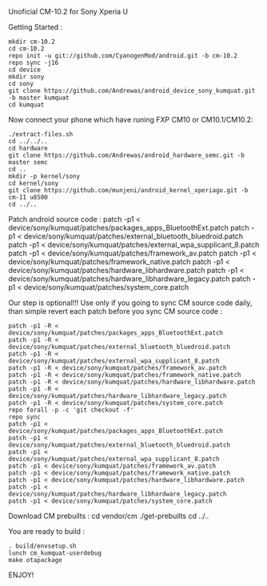 Unoficial CM-10.2 for Sony Xperia U

Getting Started :

    mkdir cm-10.2
    cd cm-10.2
    repo init -u git://github.com/CyanogenMod/android.git -b cm-10.2
    repo sync -j16
    cd device
    mkdir sony
    cd sony
    git clone https://github.com/Andrewas/android_device_sony_kumquat.git -b master kumquat
    cd kumquat

Now connect your phone which have runing FXP CM10 or CM10.1/CM10.2:

    ./extract-files.sh
    cd ../../..
    cd hardware
    git clone https://github.com/Andrewas/android_hardware_semc.git -b master semc
    cd ..
    mkdir -p kernel/sony
    cd kernel/sony
    git clone https://github.com/munjeni/android_kernel_xperiago.git -b cm-11 u8500
    cd ../..

Patch android source code :
    patch -p1 < device/sony/kumquat/patches/packages_apps_BluetoothExt.patch
    patch -p1 < device/sony/kumquat/patches/external_bluetooth_bluedroid.patch
    patch -p1 < device/sony/kumquat/patches/external_wpa_supplicant_8.patch
    patch -p1 < device/sony/kumquat/patches/framework_av.patch
    patch -p1 < device/sony/kumquat/patches/framework_native.patch
    patch -p1 < device/sony/kumquat/patches/hardware_libhardware.patch
    patch -p1 < device/sony/kumquat/patches/hardware_libhardware_legacy.patch
    patch -p1 < device/sony/kumquat/patches/system_core.patch

Our step is optional!!! Use only if you going to sync CM source code daily, than simple revert each patch before you sync CM source code :

    patch -p1 -R < device/sony/kumquat/patches/packages_apps_BluetoothExt.patch
    patch -p1 -R < device/sony/kumquat/patches/external_bluetooth_bluedroid.patch
    patch -p1 -R < device/sony/kumquat/patches/external_wpa_supplicant_8.patch
    patch -p1 -R < device/sony/kumquat/patches/framework_av.patch
    patch -p1 -R < device/sony/kumquat/patches/framework_native.patch
    patch -p1 -R < device/sony/kumquat/patches/hardware_libhardware.patch
    patch -p1 -R < device/sony/kumquat/patches/hardware_libhardware_legacy.patch
    patch -p1 -R < device/sony/kumquat/patches/system_core.patch
    repo forall -p -c 'git checkout -f'
    repo sync
    patch -p1 < device/sony/kumquat/patches/packages_apps_BluetoothExt.patch
    patch -p1 < device/sony/kumquat/patches/external_bluetooth_bluedroid.patch
    patch -p1 < device/sony/kumquat/patches/external_wpa_supplicant_8.patch
    patch -p1 < device/sony/kumquat/patches/framework_av.patch
    patch -p1 < device/sony/kumquat/patches/framework_native.patch
    patch -p1 < device/sony/kumquat/patches/hardware_libhardware.patch
    patch -p1 < device/sony/kumquat/patches/hardware_libhardware_legacy.patch
    patch -p1 < device/sony/kumquat/patches/system_core.patch

Download CM prebuilts :
   cd vendor/cm
   ./get-prebuilts
   cd ../..

You are ready to build :

    . build/envsetup.sh
    lunch cm_kumquat-userdebug
    make otapackage

ENJOY! 
